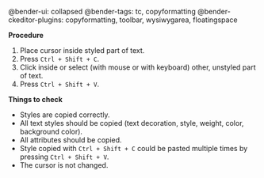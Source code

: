 @bender-ui: collapsed
@bender-tags: tc, copyformatting
@bender-ckeditor-plugins: copyformatting, toolbar, wysiwygarea, floatingspace

**Procedure**

1. Place cursor inside styled part of text.
2. Press `Ctrl + Shift + C`.
3. Click inside or select (with mouse or with keyboard) other, unstyled part of text.
4. Press `Ctrl + Shift + V`.

**Things to check**

* Styles are copied correctly.
* All text styles should be copied (text decoration, style, weight, color, background color).
* All attributes should be copied.
* Style copied with `Ctrl + Shift + C` could be pasted multiple times by pressing `Ctrl + Shift + V`.
* The cursor is not changed.

